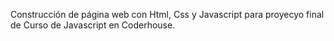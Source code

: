 Construcción de página web con Html, Css y Javascript para proyecyo final de Curso de Javascript en Coderhouse.
